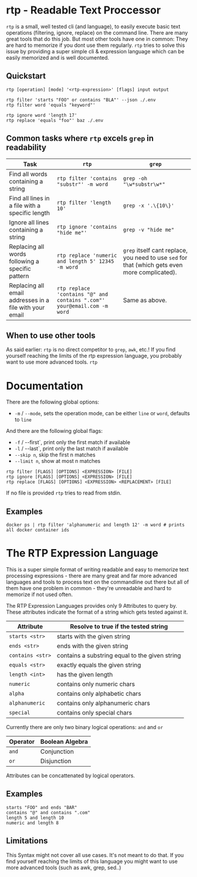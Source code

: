 # rtp - Readable Text Proccessor

`rtp` is a small, well tested cli (and language), to easily execute basic text operations
(filtering, ignore, replace) on the command line. There are many great tools that do this job.
But most other tools have one in common: They are hard to memorize if you dont use them regularly.
`rtp` tries to solve this issue by providing a super simple cli & expression language which can
be easily memorized and is well documented.

## Quickstart

```
rtp [operation] [mode] '<rtp-expression>' [flags] input output

rtp filter 'starts "FOO" or contains "BLA"' --json ./.env
rtp filter word 'equals "keyword"'

rtp ignore word 'length 17'
rtp replace 'equals "foo"' baz ./.env
```

## Common tasks where `rtp` excels `grep` in readability

| Task                                                    | `rtp`                                                                   | `grep`                                                                                         |
|---------------------------------------------------------|-------------------------------------------------------------------------|------------------------------------------------------------------------------------------------|
| Find all words containing a string                      | `rtp filter 'contains "substr"' -m word`                                | `grep -oh "\w*substr\w*"`                                                                      |
| Find all lines in a file with a specific length         | `rtp filter 'length 10'`                                                | `grep -x '.\{10\}'`                                                                            |                        |                              | `grep -oh "\w*substr\w*"` |
| Ignore all lines containing a string                    | `rtp ignore 'contains "hide me"'`                                       | `grep -v "hide me"`                                                                            |
| Replacing all words following a specific pattern        | `rtp replace 'numeric and length 5' 12345 -m word`                      | `grep` itself cant replace, you need to use `sed` for that (which gets even more complicated). |
| Replacing all email addresses in a file with your email | `rtp replace 'contains "@" and contains ".com"' your@email.com -m word` | Same as above.                                                                                 |


## When to use other tools

As said earlier: `rtp` is no direct competitor to `grep`, `awk`, etc.! If you find yourself reaching the limits of the rtp expression language, you probably want to use more advanced tools. `rtp` 



# Documentation

There are the following global options:

- `-m` / `--mode`, sets the operation mode, can be either `line` or `word`, defaults to `line`

And there are the following global flags:

- `-f` / --first`, print only the first match if available
- `-l` / --last`, print only the last match if available
- `--skip n`, skip the first n matches
- `--limit n`, show at most n matches

```
rtp filter [FLAGS] [OPTIONS] <EXPRESSION> [FILE]
rtp ignore [FLAGS] [OPTIONS] <EXPRESSION> [FILE]
rtp replace [FLAGS] [OPTIONS] <EXPRESSION> <REPLACEMENT> [FILE]
```

If no file is provided `rtp` tries to read from stdin.

## Examples

```
docker ps | rtp filter 'alphanumeric and length 12' -m word # prints all docker container ids
```

# The RTP Expression Language

This is a super simple format of writing readable and easy to memorize text processing expressions - there are many great and far more advanced languages and tools to process text on the commandline out there but all of them have one problem in common - they're unreadable and hard to memorize if not used often.

The RTP Expression Languages provides only 9 Attributes to query by. These attributes indicate the format of a string which gets tested against it.

| Attribute        | Resolve to true if the tested string           |
|------------------|------------------------------------------------|
| `starts <str>`   | starts with the given string                   |
| `ends <str>`     | ends with the given string                     |
| `contains <str>` | contains a substring equal to the given string |
| `equals <str>`   | exactly equals the given string                |
| `length <int>`   | has the given length                           |
| `numeric`        | contains only numeric chars                    |
| `alpha`          | contains only alphabetic chars                 |
| `alphanumeric`   | contains only alphanumeric chars               |
| `special`        | contains only special chars                    |

Currently there are only two binary logical operations: `and` and `or`

| Operator | Boolean Algebra |
|----------|-----------------|
| `and`    | Conjunction     |
| `or`     | Disjunction     |

Attributes can be concattenated by logical operators.

## Examples

```
starts "FOO" and ends "BAR"
contains "@" and contains ".com"
length 5 and length 10
numeric and length 8
```

## Limitations

This Syntax might not cover all use cases. It's not meant to do that. If you find yourself reaching the limits of this language you might want to use more advanced tools (such as awk, grep, sed..)

